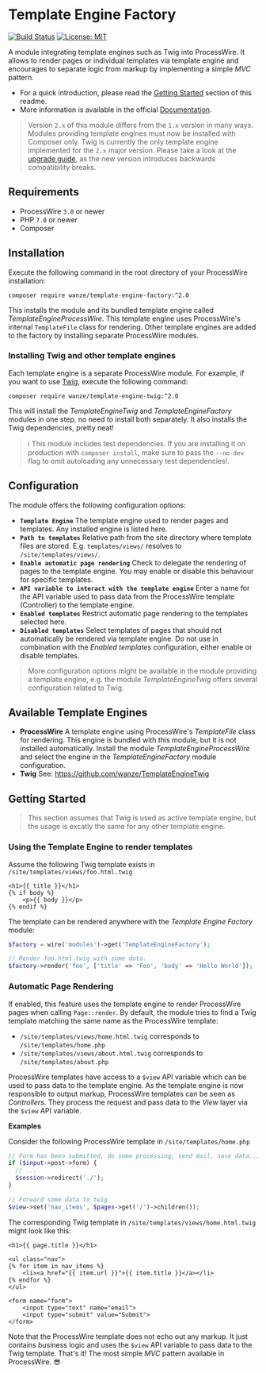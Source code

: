 # Template Engine Factory

[![Build Status](https://travis-ci.org/wanze/TemplateEngineFactory.svg?branch=next)](https://travis-ci.org/wanze/TemplateEngineFactory)
[![License: MIT](https://img.shields.io/badge/License-MIT-blue.svg)](https://opensource.org/licenses/MIT)

A module integrating template engines such as Twig into ProcessWire. It allows to render pages or individual templates
via template engine and encourages to separate logic from markup by implementing a simple _MVC_ pattern. 

* For a quick introduction, please read the [Getting Started](#getting-started) section of this readme.
* More information is available in the official [Documentation](DOCUMENTATION.md).

> Version `2.x` of this module differs from the `1.x` version in many ways. Modules providing template engines must now be
installed with Composer only. Twig is currently the only template engine implemented for the `2.x` major version. Please
take a look at the [upgrade guide](), as the new version introduces backwards compatibility breaks.

## Requirements

* ProcessWire `3.0` or newer
* PHP `7.0` or newer
* Composer

## Installation

Execute the following command in the root directory of your ProcessWire installation:

```
composer require wanze/template-engine-factory:^2.0
```

This installs the module and its bundled template engine called _TemplateEngineProcessWire_. This template engine uses 
ProcessWire's internal `TemplateFile` class for rendering. Other template engines are added to the factory by installing
separate ProcessWire modules.

### Installing Twig and other template engines

Each template engine is a separate ProcessWire module. For example, if you want to use [Twig](https://github.com/wanze/TemplateEngineTwig),
execute the following command:

```
composer require wanze/template-engine-twig:^2.0
```

This will install the _TemplateEngineTwig_ and _TemplateEngineFactory_ modules in one step, no need to install both
separately. It also installs the Twig dependencies, pretty neat!

> ℹ️ This module includes test dependencies. If you are installing it on production with `composer install`, make sure to
pass the `--no-dev` flag to omit autoloading any unnecessary test dependencies!.

## Configuration

The module offers the following configuration options:

* **`Template Engine`** The template engine used to render pages and templates. Any installed engine is listed here.
* **`Path to templates`** Relative path from the site directory where template files are stored. E.g. `templates/views/`
resolves to `/site/templates/views/`.
* **`Enable automatic page rendering`** Check to delegate the rendering of pages to the template engine.
You may enable or disable this behaviour for specific templates.
* **`API variable to interact with the template engine`** Enter a name for the API variable used to pass data from
the ProcessWire template (Controller) to the template engine.
* **`Enabled templates`** Restrict automatic page rendering to the templates selected here.
* **`Disabled templates`** Select templates of pages that should not automatically be rendered via template engine.
Do not use in combination with the _Enabled templates_ configuration,
either enable or disable templates.

> More configuration options might be available in the module providing a template engine, e.g. the
module _TemplateEngineTwig_ offers several configuration related to Twig.

## Available Template Engines

* **ProcessWire** A template engine using ProcessWire's *TemplateFile* class for rendering. This engine is bundled with
this module, but it is not installed automatically. Install the module _TemplateEngineProcessWire_ and select the 
engine in the _TemplateEngineFactory_ module configuration.
* **Twig** See: https://github.com/wanze/TemplateEngineTwig

## Getting Started

> This section assumes that Twig is used as active template engine, but the usage is excatly the same for any other
template engine.

### Using the Template Engine to render templates

Assume the following Twig template exists in `/site/templates/views/foo.html.twig`

```twig
<h1>{{ title }}</h1>
{% if body %}
    <p>{{ body }}</p>
{% endif %}
```

The template can be rendered anywhere with the _Template Engine Factory_ module:

```php
$factory = wire('modules')->get('TemplateEngineFactory');

// Render foo.html.twig with some data.
$factory->render('foo', ['title' => 'Foo', 'body' => 'Hello World']);
```

### Automatic Page Rendering

If enabled, this feature uses the template engine to render ProcessWire pages when calling `Page::render`.
By default, the module tries to find a Twig template matching the same name as the ProcessWire template:

* `/site/templates/views/home.html.twig` corresponds to `/site/templates/home.php`
* `/site/templates/views/about.html.twig` corresponds to `/site/templates/about.php`

ProcessWire templates have access to a `$view` API variable which can be used to pass data to the template engine.
As the template engine is now responsible to output markup, ProcessWire templates can be seen as _Controllers_.
They process the request and pass data to the _View_ layer via the `$view` API variable.

**Examples**

Consider the following ProcessWire template in `/site/templates/home.php`

```php
// Form has been submitted, do some processing, send mail, save data... 
if ($input->post->form) {
  // ...
  $session->redirect('./');
}

// Forward some data to twig
$view->set('nav_items', $pages->get('/')->children());
```

The corresponding Twig template in `/site/templates/views/home.html.twig` might look like this:

```twig
<h1>{{ page.title }}</h1>

<ul class="nav">
{% for item in nav_items %}
    <li><a href="{{ item.url }}">{{ item.title }}</a></li>
{% endfor %}
</ul>

<form name="form">
    <input type="text" name="email">
    <input type="submit" value="Submit">
</form>
```

Note that the ProcessWire template does not echo out any markup. It just contains business logic and uses the `$view` API
variable to pass data to the Twig template. That's it! The most simple _MVC_ pattern available in ProcessWire. 😎

